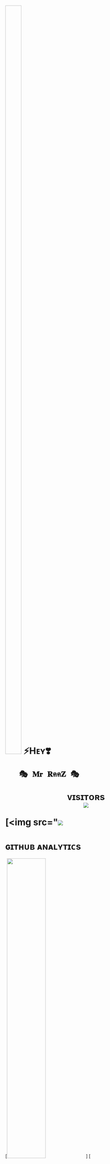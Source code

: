 <h1> <img  style="align-item" :"https://telegra.ph/file/f6c6084e8e7bca8d869e0.jpg" width="50px" height="60%"> ⚡Hᴇʏ❣️
      

       🎭 𝐌𝐫 𝐑คค𝐙 🎭
<p align="center">
    <b>ᴠɪsɪᴛᴏʀs</b><br>
   <img align="middle" src="https://profile-counter.glitch.me/BR4ND3D_K4M33N44/coun t.svg" />
</p>

[<img src="[<img src="https://telegra.ph/file/f6c6084e8e7bca8d869e0.jpg"/>](https://github.com/MrCODEX474)
        
<h1> ɢɪᴛʜᴜʙ ᴀɴᴀʟʏᴛɪᴄs </h1>

[<img src="https://github-readme-stats.vercel.app/api?username=MrCODEX474&count_private=true&show_icons=true&theme=chartreuse-dark&custom_title=What%27s+the+craic?&include_all_commits=true&hide_border=true&bg_color=000000" width="49%">] [<img src="https://github-readme-streak-stats.herokuapp.com/?user=Op_CODEX&theme=chartreuse-dark&hide_border=True&bg_color=000000" width="49%">]

[<img src="https://github.com/MrCODEX474/P40F1L3/blob/master/resources/hr.gif"/>]

<h1> <img src="https://te.legra.ph/file/1f5f400d5a16ae3a89343.jpg" width="70px" style="border-radius: 50%"> ᴄᴏɴᴛᴀᴄᴛ ᴍᴇ </h1>

[<img src="https://te.legra.ph/file/3f6810f790713b26fe826.jpg" width="60px">](https://tg://openmessage?user_id=6123932615) [<img src="https://te.legra.ph/file/2a7a17fc66a8f5fe785c3.jpg" width="60px">](https://github.com/MrCODEX474) 




## Connect with Me

[![Github](https://img.shields.io/badge/-Github-181717?style=for-the-badge&logo=Github&logoColor=white)](https://github.com/MRH4CK3R474)
[![Instagram](https://img.shields.io/badge/instagram-2CA5E0?style=for-the-badge&logo=instagram&logoColor=red)](https://www.instagram.com/mr_raaj_474)


![Visitors](https://visitor-badge.laobi.icu/badge?page_id=Op_CODEX)￼Enter
